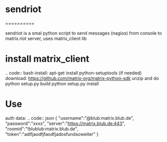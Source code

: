# sendriot
==========

sendriot is a smal python script to send messages (nagios) from console to matrix.riot server, uses matrix_client lib

install matrix_client
=====================
.. code:: bash
    install: apt-get install python-setuptools (if needed)
    download: https://github.com/matrix-org/matrix-python-sdk
    unzip and do
    python setup.py build
    python setup.py install

Use
===

auth data:
.. code:: json
   {
     "username":"@blub:matrix.blub.de",
     "password":"xxxx",
     "server":"https://matrix.blub.de:443",
     "roomid":"!blublub:matrix.blub.de",
     "token":"adlfjaodfjfaodfjadosfundsoweiter"
   }

